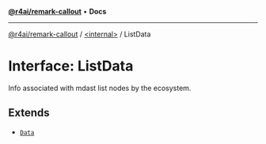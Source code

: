 [**@r4ai/remark-callout**](../../README.md) • **Docs**

***

[@r4ai/remark-callout](../../globals.md) / [\<internal\>](../README.md) / ListData

# Interface: ListData

Info associated with mdast list nodes by the ecosystem.

## Extends

- [`Data`](Data.md)
